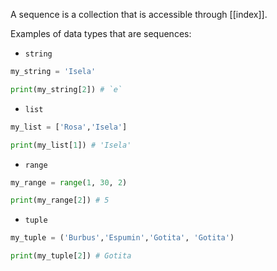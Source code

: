 A sequence is a collection that is accessible through [[index]].

Examples of data types that are sequences:

- `string`
```python
my_string = 'Isela'

print(my_string[2]) # `e`
```
- `list`
```python
my_list = ['Rosa','Isela']

print(my_list[1]) # 'Isela'
```

- `range`
```python
my_range = range(1, 30, 2)

print(my_range[2]) # 5
```
- `tuple`
```python
my_tuple = ('Burbus','Espumin','Gotita', 'Gotita')

print(my_tuple[2]) # Gotita
```





